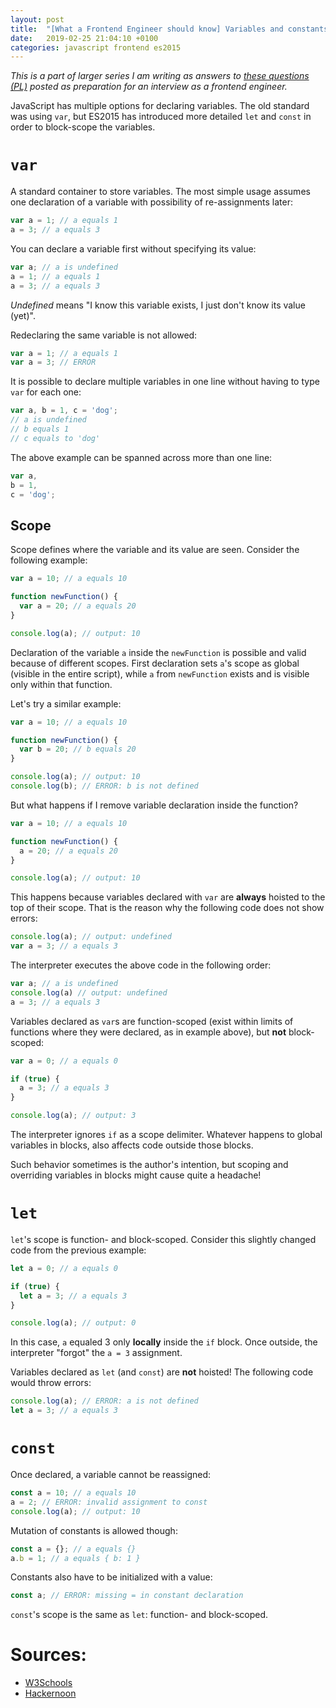 ```yaml
---
layout: post
title:  "[What a Frontend Engineer should know] Variables and constants"
date:   2019-02-25 21:04:10 +0100
categories: javascript frontend es2015
---
```


*This is a part of larger series I am writing as answers to [these questions (PL)](https://solutionchaser.com/rekrutacja-na-front-end-developera-porady-pytania/) posted as preparation for an interview as a frontend engineer.*

JavaScript has multiple options for declaring variables. The old standard was using `var`, but ES2015 has introduced more detailed `let` and `const` in order to block-scope the variables.

<!--more-->

# `var`

A standard container to store variables. The most simple usage assumes one declaration of a variable with possibility of re-assignments later:

```javascript
var a = 1; // a equals 1
a = 3; // a equals 3
```

You can declare a variable first without specifying its value:

```javascript
var a; // a is undefined
a = 1; // a equals 1
a = 3; // a equals 3
```

*Undefined* means "I know this variable exists, I just don't know its value (yet)".

Redeclaring the same variable is not allowed:

```javascript
var a = 1; // a equals 1
var a = 3; // ERROR
```

It is possible to declare multiple variables in one line without having to type `var` for each one:

```javascript
var a, b = 1, c = 'dog';
// a is undefined
// b equals 1
// c equals to 'dog'
```

The above example can be spanned across more than one line:

```javascript
var a,
b = 1,
c = 'dog';
```

## Scope

Scope defines where the variable and its value are seen. Consider the following example:

```javascript
var a = 10; // a equals 10

function newFunction() {
  var a = 20; // a equals 20
}

console.log(a); // output: 10
```

Declaration of the variable `a` inside the `newFunction` is possible and valid because of different scopes. First declaration sets `a`'s scope as global (visible in the entire script), while `a` from `newFunction` exists and is visible only within that function.

Let's try a similar example:

```javascript
var a = 10; // a equals 10

function newFunction() {
  var b = 20; // b equals 20
}

console.log(a); // output: 10
console.log(b); // ERROR: b is not defined
```

But what happens if I remove variable declaration inside the function?

```javascript
var a = 10; // a equals 10

function newFunction() {
  a = 20; // a equals 20
}

console.log(a); // output: 10
```

This happens because variables declared with `var` are **always** hoisted to the top of their scope. That is the reason why the following code does not show errors:

```javascript
console.log(a); // output: undefined
var a = 3; // a equals 3
```

The interpreter executes the above code in the following order:

```javascript
var a; // a is undefined
console.log(a) // output: undefined
a = 3; // a equals 3
```

Variables declared as `var`s are function-scoped (exist within limits of functions where they were declared, as in example above), but **not** block-scoped:

```javascript
var a = 0; // a equals 0

if (true) {
  a = 3; // a equals 3
}

console.log(a); // output: 3
```

The interpreter ignores `if` as a scope delimiter. Whatever happens to global variables in blocks, also affects code outside those blocks.

Such behavior sometimes is the author's intention, but scoping and overriding variables in blocks might cause quite a headache!

# `let`

`let`'s scope is function- and block-scoped. Consider this slightly changed code from the previous example:

```javascript
let a = 0; // a equals 0

if (true) {
  let a = 3; // a equals 3
}

console.log(a); // output: 0
```

In this case, `a` equaled 3 only **locally** inside the `if` block. Once outside, the interpreter "forgot" the `a = 3` assignment.

Variables declared as `let` (and `const`) are **not** hoisted! The following code would throw errors:

```javascript
console.log(a); // ERROR: a is not defined
let a = 3; // a equals 3
```

# `const`

Once declared, a variable cannot be reassigned:

```javascript
const a = 10; // a equals 10
a = 2; // ERROR: invalid assignment to const
console.log(a); // output: 10
```

Mutation of constants is allowed though:

```javascript
const a = {}; // a equals {}
a.b = 1; // a equals { b: 1 }
```

Constants also have to be initialized with a value:

```javascript
const a; // ERROR: missing = in constant declaration
```

`const`'s scope is the same as `let`: function- and block-scoped.

# Sources:

* [W3Schools](https://www.w3schools.com/js/js_variables.asp)
* [Hackernoon](https://hackernoon.com/js-var-let-or-const-67e51dbb716f)
